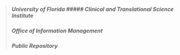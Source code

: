 > ##### University of Florida ##### Clinical and Translational Science Institute 
> ##### Office of Information Management 
> ##### Public Repository 
